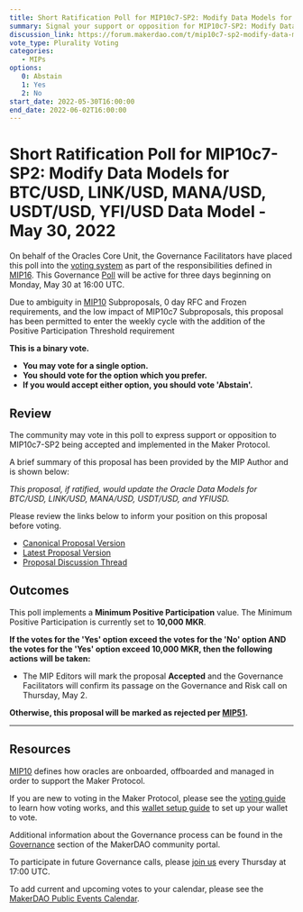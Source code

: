 ```yaml
---
title: Short Ratification Poll for MIP10c7-SP2: Modify Data Models for BTC/USD, LINK/USD, MANA/USD, USDT/USD, YFI/USD Data Model - May 30, 2022
summary: Signal your support or opposition for MIP10c7-SP2: Modify Data Models for BTC/USD, LINK/USD, MANA/USD, USDT/USD, YFI/USD Data Model
discussion_link: https://forum.makerdao.com/t/mip10c7-sp2-modify-data-models-for-btc-usd-link-usd-mana-usd-usdt-usd-yfi-usd-data-model/15235
vote_type: Plurality Voting
categories:
   - MIPs
options:
   0: Abstain
   1: Yes
   2: No
start_date: 2022-05-30T16:00:00
end_date: 2022-06-02T16:00:00
---
```

# Short Ratification Poll for MIP10c7-SP2: Modify Data Models for BTC/USD, LINK/USD, MANA/USD, USDT/USD, YFI/USD Data Model - May 30, 2022

On behalf of the Oracles Core Unit, the Governance Facilitators have placed this poll into the [voting system](https://vote.makerdao.com/polling) as part of the responsibilities defined in [MIP16](https://mips.makerdao.com/mips/details/MIP16). This Governance [Poll](https://community-development.makerdao.com/en/learn/governance/on-chain-gov) will be active for three days beginning on Monday, May 30 at 16:00 UTC.

Due to ambiguity in [MIP10](https://mips.makerdao.com/mips/details/MIP10) Subproposals, 0 day RFC and Frozen requirements, and the low impact of MIP10c7 Subproposals, this proposal has been permitted to enter the weekly cycle with the addition of the Positive Participation Threshold requirement

**This is a binary vote.**
- **You may vote for a single option.**
- **You should vote for the option which you prefer.**
- **If you would accept either option, you should vote 'Abstain'.**

## Review

The community may vote in this poll to express support or opposition to MIP10c7-SP2 being accepted and implemented in the Maker Protocol.

A brief summary of this proposal has been provided by the MIP Author and is shown below:

*This proposal, if ratified, would update the Oracle Data Models for BTC/USD, LINK/USD, MANA/USD, USDT/USD, and YFIUSD.*

Please review the links below to inform your position on this proposal before voting.
* [Canonical Proposal Version](https://github.com/makerdao/mips/commit/44aa2c43b753ebc588dc46f3e68617d7b7c7ddb2)
* [Latest Proposal Version](https://mips.makerdao.com/mips/details/MIP10c7SP1)
* [Proposal Discussion Thread](https://forum.makerdao.com/t/mip10c7-sp2-modify-data-models-for-btc-usd-link-usd-mana-usd-usdt-usd-yfi-usd-data-model/15235)

## Outcomes

This poll implements a **Minimum Positive Participation** value. The Minimum Positive Participation is currently set to **10,000 MKR**.

**If the votes for the 'Yes' option exceed the votes for the 'No' option AND the votes for the 'Yes' option exceed 10,000 MKR, then the following actions will be taken:**
* The MIP Editors will mark the proposal **Accepted** and the Governance Facilitators will confirm its passage on the Governance and Risk call on Thursday, May 2.

**Otherwise, this proposal will be marked as rejected per [MIP51](https://mips.makerdao.com/mips/details/MIP51#mip51c2-ratification-poll).**

---

## Resources

[MIP10](https://mips.makerdao.com/mips/details/MIP10) defines how oracles are onboarded, offboarded and managed in order to support the Maker Protocol.

If you are new to voting in the Maker Protocol, please see the [voting guide](https://community-development.makerdao.com/en/learn/governance/how-voting-works/) to learn how voting works, and this [wallet setup guide](https://community-development.makerdao.com/en/learn/governance/voting-setup/) to set up your wallet to vote.

Additional information about the Governance process can be found in the [Governance](https://community-development.makerdao.com/en/learn/governance) section of the MakerDAO community portal.

To participate in future Governance calls, please [join us](https://github.com/makerdao/community/tree/master/governance/governance-and-risk-meetings) every Thursday at 17:00 UTC.

To add current and upcoming votes to your calendar, please see the [MakerDAO Public Events Calendar](https://calendar.google.com/calendar/embed?src=makerdao.com_3efhm2ghipksegl009ktniomdk%40group.calendar.google.com&ctz=UTC&mode=week&showCalendars=0&showPrint=0).
